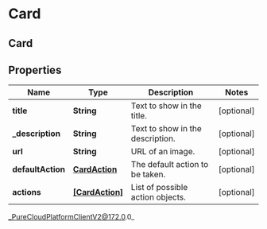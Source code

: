 # Card

## Card

## Properties

|Name | Type | Description | Notes|
|------------ | ------------- | ------------- | -------------|
| **title** | **String** | Text to show in the title. | [optional] |
| **_description** | **String** | Text to show in the description. | [optional] |
| **url** | **String** | URL of an image. | [optional] |
| **defaultAction** | [**CardAction**](CardAction) | The default action to be taken. | [optional] |
| **actions** | [**[CardAction]**]([CardAction]) | List of possible action objects. | [optional] |



_PureCloudPlatformClientV2@172.0.0_
